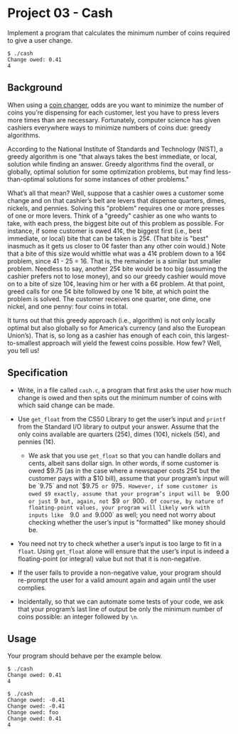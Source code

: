 # Project 03 - Cash
Implement a program that calculates the minimum number of coins required to give a user change.

```
$ ./cash
Change owed: 0.41
4
```
## Background
When using a [coin changer](https://www.amazon.com/Four-Barrel-Metal-Money-Changer/dp/B008AC5T42), odds are you want to minimize the number of coins you’re dispensing for each customer, lest you have to press levers more times than are necessary. Fortunately, computer science has given cashiers everywhere ways to minimize numbers of coins due: greedy algorithms.

According to the National Institute of Standards and Technology (NIST), a greedy algorithm is one "that always takes the best immediate, or local, solution while finding an answer. Greedy algorithms find the overall, or globally, optimal solution for some optimization problems, but may find less-than-optimal solutions for some instances of other problems."

What’s all that mean? Well, suppose that a cashier owes a customer some change and on that cashier’s belt are levers that dispense quarters, dimes, nickels, and pennies. Solving this "problem" requires one or more presses of one or more levers. Think of a "greedy" cashier as one who wants to take, with each press, the biggest bite out of this problem as possible. For instance, if some customer is owed 41¢, the biggest first (i.e., best immediate, or local) bite that can be taken is 25¢. (That bite is "best" inasmuch as it gets us closer to 0¢ faster than any other coin would.) Note that a bite of this size would whittle what was a 41¢ problem down to a 16¢ problem, since 41 - 25 = 16. That is, the remainder is a similar but smaller problem. Needless to say, another 25¢ bite would be too big (assuming the cashier prefers not to lose money), and so our greedy cashier would move on to a bite of size 10¢, leaving him or her with a 6¢ problem. At that point, greed calls for one 5¢ bite followed by one 1¢ bite, at which point the problem is solved. The customer receives one quarter, one dime, one nickel, and one penny: four coins in total.

It turns out that this greedy approach (i.e., algorithm) is not only locally optimal but also globally so for America’s currency (and also the European Union’s). That is, so long as a cashier has enough of each coin, this largest-to-smallest approach will yield the fewest coins possible. How few? Well, you tell us!
## Specification
-   Write, in a file called  `cash.c`, a program that first asks the user how much change is owed and then spits out the minimum number of coins with which said change can be made.
    
-   Use  `get_float`  from the CS50 Library to get the user’s input and  `printf`  from the Standard I/O library to output your answer. Assume that the only coins available are quarters (25¢), dimes (10¢), nickels (5¢), and pennies (1¢).
    
    -   We ask that you use  `get_float`  so that you can handle dollars and cents, albeit sans dollar sign. In other words, if some customer is owed $9.75 (as in the case where a newspaper costs 25¢ but the customer pays with a $10 bill), assume that your program’s input will be  `9.75`  and not  `$9.75`  or  `975`. However, if some customer is owed $9 exactly, assume that your program’s input will be  `9.00`  or just  `9`  but, again, not  `$9`  or  `900`. Of course, by nature of floating-point values, your program will likely work with inputs like  `9.0`  and  `9.000`  as well; you need not worry about checking whether the user’s input is "formatted" like money should be.
        
    
-   You need not try to check whether a user’s input is too large to fit in a  `float`. Using  `get_float`  alone will ensure that the user’s input is indeed a floating-point (or integral) value but not that it is non-negative.
    
-   If the user fails to provide a non-negative value, your program should re-prompt the user for a valid amount again and again until the user complies.
    
-   Incidentally, so that we can automate some tests of your code, we ask that your program’s last line of output be only the minimum number of coins possible: an integer followed by  `\n`.
## Usage

Your program should behave per the example below.

```
$ ./cash
Change owed: 0.41
4
```

```
$ ./cash
Change owed: -0.41
Change owed: -0.41
Change owed: foo
Change owed: 0.41
4
```